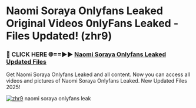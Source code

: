 # Naomi Soraya Onlyfans Leaked Original Videos 0nlyFans Leaked - Files Updated! (zhr9)

<h3>🔴 CLICK HERE 🌐==►► <a href="https://tinyurl.com/2jnfzry5" rel="nofollow">Naomi Soraya Onlyfans Leaked Updated Files</a></h3>

Get Naomi Soraya Onlyfans Leaked and all content. Now you can access all videos and pictures of Naomi Soraya Onlyfans Leaked. New Updated Files 2025!

[![zhr9](https://i.imgur.com/GyGTBgg.gif)](https://tinyurl.com/2jnfzry5)
naomi soraya onlyfans leak